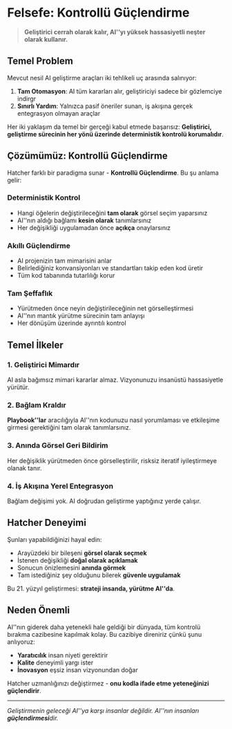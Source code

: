 # Felsefe: Kontrollü Güçlendirme

> **Geliştirici cerrah olarak kalır, AI''yı yüksek hassasiyetli neşter olarak kullanır.**

## Temel Problem

Mevcut nesil AI geliştirme araçları iki tehlikeli uç arasında salınıyor:

1. **Tam Otomasyon**: AI tüm kararları alır, geliştiriciyi sadece bir gözlemciye indirgr
2. **Sınırlı Yardım**: Yalnızca pasif öneriler sunan, iş akışına gerçek entegrasyon olmayan araçlar

Her iki yaklaşım da temel bir gerçeği kabul etmede başarısız: **Geliştirici, geliştirme sürecinin her yönü üzerinde deterministik kontrolü korumalıdır**.

## Çözümümüz: Kontrollü Güçlendirme

Hatcher farklı bir paradigma sunar - **Kontrollü Güçlendirme**. Bu şu anlama gelir:

### Deterministik Kontrol

- Hangi öğelerin değiştirileceğini **tam olarak** görsel seçim yaparsınız
- AI''nın aldığı bağlamı **kesin olarak** tanımlarsınız
- Her değişikliği uygulamadan önce **açıkça** onaylarsınız

### Akıllı Güçlendirme

- AI projenizin tam mimarisini anlar
- Belirlediğiniz konvansiyonları ve standartları takip eden kod üretir
- Tüm kod tabanında tutarlılığı korur

### Tam Şeffaflık

- Yürütmeden önce neyin değiştirileceğinin net görselleştirmesi
- AI''nın mantık yürütme sürecinin tam anlayışı
- Her dönüşüm üzerinde ayrıntılı kontrol

## Temel İlkeler

### 1. Geliştirici Mimardır

AI asla bağımsız mimari kararlar almaz. Vizyonunuzu insanüstü hassasiyetle yürütür.

### 2. Bağlam Kraldır

**Playbook''lar** aracılığıyla AI''nın kodunuzu nasıl yorumlaması ve etkileşime girmesi gerektiğini tam olarak tanımlarsınız.

### 3. Anında Görsel Geri Bildirim

Her değişiklik yürütmeden önce görselleştirilir, risksiz iteratif iyileştirmeye olanak tanır.

### 4. İş Akışına Yerel Entegrasyon

Bağlam değişimi yok. AI doğrudan geliştirme yaptığınız yerde çalışır.

## Hatcher Deneyimi

Şunları yapabildiğinizi hayal edin:

- Arayüzdeki bir bileşeni **görsel olarak seçmek**
- İstenen değişikliği **doğal olarak açıklamak**
- Sonucun önizlemesini **anında görmek**
- Tam istediğiniz şey olduğunu bilerek **güvenle uygulamak**

Bu 21. yüzyıl geliştirmesi: **strateji insanda, yürütme AI''da**.

## Neden Önemli

AI''nın giderek daha yetenekli hale geldiği bir dünyada, tüm kontrolü bırakma cazibesine kapılmak kolay. Bu cazibiye direniriz çünkü şunu anlıyoruz:

- **Yaratıcılık** insan niyeti gerektirir
- **Kalite** deneyimli yargı ister
- **İnovasyon** eşsiz insan vizyonundan doğar

Hatcher uzmanlığınızı değiştirmez - **onu kodla ifade etme yeteneğinizi güçlendirir**.

---

_Geliştirmenin geleceği AI''ya karşı insanlar değildir. AI''nın insanları **güçlendirmesi**dir._
